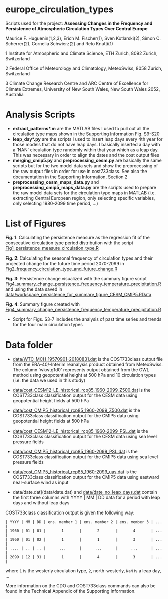 # europe_circulation_types
Scripts used for the project: __Assessing Changes in the Frequency and Persistence of Atmospheric Circulation Types Over Central Europe__

Maurice F. Huguenin(1,2,3), Erich M. Fischer(1), Sven Kotlarski(2), Simon C. Scherrer(2), Cornelia Schwierz(2) and Reto Knutti(1)


1 Institute for Atmospheric and Climate Science, ETH Zurich, 8092 Zurich, Switzerland
 
2 Federal Office of Meteorology and Climatology, MeteoSwiss, 8058 Zurich, Switzerland

3 Climate Change Research Centre and ARC Centre of Excellence for Climate Extremes, University of New South Wales, New South Wales 2052, Australia 

# Analysis Scripts

- __extract_patterns*.m__ are the MATLAB files I used to pull out all the circulation type maps shown in the Supporting Information Fig. S9-S20
- __leap_day*.py__ are the scripts I used to insert leap days every 4th year for those models that do not have leap days. I basically inserted a day with a 'NAN' circulation type randomly within that year which as a leap day. This was necessary in order to align the dates and the cost output files
- __merging_cmip5.py__ and __preprocessing_cesm.py__ are basically the same scripts but for the two model data sets and show the preprocessing of the raw output files in order for use in cost733class. See also the documentation in the Supporting Information, Section 2
- __preprocessing_cesm_maps_data.py__ and __preprocessing_cmip5_maps_data.py__ are the scripts used to prepare the raw model data sets for the circulation type maps in MATLAB (i.e. extracting Central European region, only selecting specific variables, only selecting 1980-2099 time period, ...)

# List of Figures
__Fig. 1__: Calculating the persistence measure as the regression fit of the consecutive circulation type period distribution with the script [Fig1_persistence_measure_circulation_type.R](Fig1_persistence_measure_circulation_type.R)

__Fig. 2__: Calculating the seasonal frequency of circulation types and their projected change for the future time period 2070-2099 in [Fig2_frequency_circulation_type_and_future_change.R](Fig2_frequency_circulation_type_and_future_change.R)

__Fig. 3__: Persistence change visualized with the summary figure script [Fig4_summary_change_persistence_frequency_temperature_precipitation.R](Fig4_summary_change_persistence_frequency_temperature_precipitation.R) and using the data saved in [data/workspace_persistence_for_summary_figure_CESM_CMIP5.RData](data/workspace_persistence_for_summary_figure_CESM_CMIP5.RData)

__Fig. 4__: Summary figure created with [Fig4_summary_change_persistence_frequency_temperature_precipitation.R](Fig4_summary_change_persistence_frequency_temperature_precipitation.R)

 
- Script for Figs. S3-7 includes the analysis of past time series and trends for the four main circulation types

# Data folder

- [data/WTC_MCH_19570901-20180831.dat](data/WTC_MCH_19570901-20180831.dat) is the COST733class output file from the ERA-40/-Interim reanalysis product obtained from MeteoSwiss. The column 'wkwtg1d0' represents output obtained from the GWL method using geopotential height at 500 hPa and 10 circulation types (i.e. the data we used in this study)

- [data/cost_CESM12-LE_historical_rcp85_1960-2099_Z500.dat](data/cost_CESM12-LE_historical_rcp85_1960-2099_Z500.dat) is the COST733class classification output for the CESM data using geopotential height fields at 500 hPa

- [data/cost_CMIP5_historical_rcp85_1960-2099_Z500.dat](data/cost_CMIP5_historical_rcp85_1960-2099_Z500.dat) is the COST733class classification output for the CMIP5 data using geopotential height fields at 500 hPa

- [data/cost_CESM12-LE_historical_rcp85_1960-2099_PSL.dat](data/cost_CESM12-LE_historical_rcp85_1960-2099_PSL.dat) is the COST733class classification output for the CESM data using sea level pressure fields

- [data/cost_CMIP5_historical_rcp85_1960-2099_PSL.dat](data/cost_CMIP5_historical_rcp85_1960-2099_PSL.dat) is the COST733class classification output for the CMIP5 data using sea level pressure fields 

- [data/cost_CMIP5_historical_rcp85_1960-2099_uas.dat](data/cost_CMIP5_historical_rcp85_1960-2099_uas.dat) is the COST733class classification output for the CMIP5 data using eastward near-surface wind as input

- data/date.dat](data/date.dat) and [data/date_no_leap_days.dat](data/date_no_leap_days.dat) contain the first three columns with YYYY | MM | DD data for a period with leap days and without leap days

COST733class classification output is given the following way:

```
| YYYY | MM | DD | ens. member 1 | ens. member 2 | ens. member 3 | ... |
| 1960 | 01 | 01 |       1       |       2       |       4       | ... |
| 1960 | 01 | 02 |       1       |       1       |       3       | ... |
| .... | .. | .. |      ...      |      ...      |      ...      | ... |
| 2099 | 12 | 31 |       1       |       4       |       3       | ... |

```
where `1` is the westerly circulation type, `2`, north-westerly, `NaN` is a leap day, ...  

More information on the CDO and COST733class commands can also be found in the Technical Appendix of the Supporting Information.
